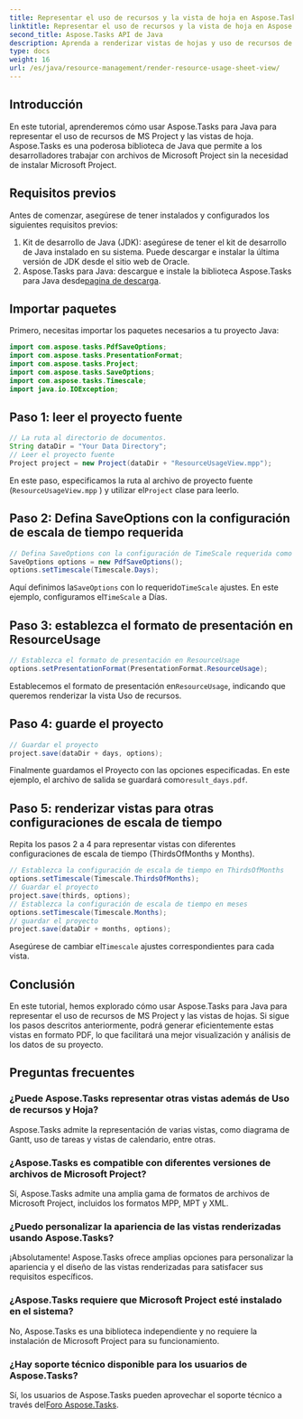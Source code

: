 ```yaml
---
title: Representar el uso de recursos y la vista de hoja en Aspose.Tasks
linktitle: Representar el uso de recursos y la vista de hoja en Aspose.Tasks
second_title: Aspose.Tasks API de Java
description: Aprenda a renderizar vistas de hojas y uso de recursos de MS Project en Aspose.Tasks para Java. Siga nuestra guía paso a paso para generar informes PDF detallados sin esfuerzo.
type: docs
weight: 16
url: /es/java/resource-management/render-resource-usage-sheet-view/
---
```

## Introducción
En este tutorial, aprenderemos cómo usar Aspose.Tasks para Java para representar el uso de recursos de MS Project y las vistas de hoja. Aspose.Tasks es una poderosa biblioteca de Java que permite a los desarrolladores trabajar con archivos de Microsoft Project sin la necesidad de instalar Microsoft Project.
## Requisitos previos
Antes de comenzar, asegúrese de tener instalados y configurados los siguientes requisitos previos:
1. Kit de desarrollo de Java (JDK): asegúrese de tener el kit de desarrollo de Java instalado en su sistema. Puede descargar e instalar la última versión de JDK desde el sitio web de Oracle.
2.  Aspose.Tasks para Java: descargue e instale la biblioteca Aspose.Tasks para Java desde[pagina de descarga](https://releases.aspose.com/tasks/java/).

## Importar paquetes
Primero, necesitas importar los paquetes necesarios a tu proyecto Java:
```java
import com.aspose.tasks.PdfSaveOptions;
import com.aspose.tasks.PresentationFormat;
import com.aspose.tasks.Project;
import com.aspose.tasks.SaveOptions;
import com.aspose.tasks.Timescale;
import java.io.IOException;
```
## Paso 1: leer el proyecto fuente
```java
// La ruta al directorio de documentos.
String dataDir = "Your Data Directory";
// Leer el proyecto fuente
Project project = new Project(dataDir + "ResourceUsageView.mpp");
```
En este paso, especificamos la ruta al archivo de proyecto fuente (`ResourceUsageView.mpp` ) y utilizar el`Project` clase para leerlo.
## Paso 2: Defina SaveOptions con la configuración de escala de tiempo requerida
```java
// Defina SaveOptions con la configuración de TimeScale requerida como Días
SaveOptions options = new PdfSaveOptions();
options.setTimescale(Timescale.Days);
```
 Aquí definimos la`SaveOptions` con lo requerido`TimeScale` ajustes. En este ejemplo, configuramos el`TimeScale` a Días.
## Paso 3: establezca el formato de presentación en ResourceUsage
```java
// Establezca el formato de presentación en ResourceUsage
options.setPresentationFormat(PresentationFormat.ResourceUsage);
```
 Establecemos el formato de presentación en`ResourceUsage`, indicando que queremos renderizar la vista Uso de recursos.
## Paso 4: guarde el proyecto
```java
// Guardar el proyecto
project.save(dataDir + days, options);
```
Finalmente guardamos el Proyecto con las opciones especificadas. En este ejemplo, el archivo de salida se guardará como`result_days.pdf`.
## Paso 5: renderizar vistas para otras configuraciones de escala de tiempo
Repita los pasos 2 a 4 para representar vistas con diferentes configuraciones de escala de tiempo (ThirdsOfMonths y Months).
```java
// Establezca la configuración de escala de tiempo en ThirdsOfMonths
options.setTimescale(Timescale.ThirdsOfMonths);
// Guardar el proyecto
project.save(thirds, options);
// Establezca la configuración de escala de tiempo en meses
options.setTimescale(Timescale.Months);
// guardar el proyecto
project.save(dataDir + months, options);
```
 Asegúrese de cambiar el`Timescale` ajustes correspondientes para cada vista.

## Conclusión
En este tutorial, hemos explorado cómo usar Aspose.Tasks para Java para representar el uso de recursos de MS Project y las vistas de hojas. Si sigue los pasos descritos anteriormente, podrá generar eficientemente estas vistas en formato PDF, lo que facilitará una mejor visualización y análisis de los datos de su proyecto.
## Preguntas frecuentes
### ¿Puede Aspose.Tasks representar otras vistas además de Uso de recursos y Hoja?
Aspose.Tasks admite la representación de varias vistas, como diagrama de Gantt, uso de tareas y vistas de calendario, entre otras.
### ¿Aspose.Tasks es compatible con diferentes versiones de archivos de Microsoft Project?
Sí, Aspose.Tasks admite una amplia gama de formatos de archivos de Microsoft Project, incluidos los formatos MPP, MPT y XML.
### ¿Puedo personalizar la apariencia de las vistas renderizadas usando Aspose.Tasks?
¡Absolutamente! Aspose.Tasks ofrece amplias opciones para personalizar la apariencia y el diseño de las vistas renderizadas para satisfacer sus requisitos específicos.
### ¿Aspose.Tasks requiere que Microsoft Project esté instalado en el sistema?
No, Aspose.Tasks es una biblioteca independiente y no requiere la instalación de Microsoft Project para su funcionamiento.
### ¿Hay soporte técnico disponible para los usuarios de Aspose.Tasks?
 Sí, los usuarios de Aspose.Tasks pueden aprovechar el soporte técnico a través del[Foro Aspose.Tasks](https://forum.aspose.com/c/tasks/15).